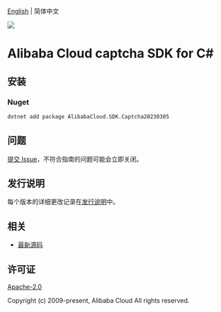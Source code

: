 [English](README.md) | 简体中文

![](https://aliyunsdk-pages.alicdn.com/icons/AlibabaCloud.svg)

# Alibaba Cloud captcha SDK for C#

## 安装

### Nuget

```bash
dotnet add package AlibabaCloud.SDK.Captcha20230305
```

## 问题

[提交 Issue](https://github.com/aliyun/alibabacloud-csharp-sdk/issues/new)，不符合指南的问题可能会立即关闭。

## 发行说明

每个版本的详细更改记录在[发行说明](./ChangeLog.md)中。

## 相关

* [最新源码](https://github.com/aliyun/alibabacloud-csharp-sdk/)

## 许可证

[Apache-2.0](http://www.apache.org/licenses/LICENSE-2.0)

Copyright (c) 2009-present, Alibaba Cloud All rights reserved.
